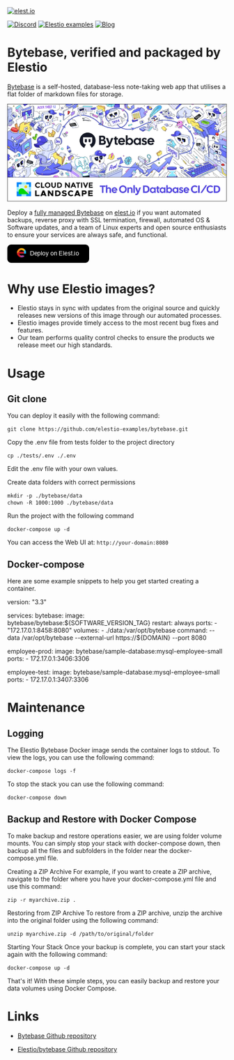 <a href="https://elest.io">
  <img src="https://elest.io/images/elestio.svg" alt="elest.io" width="150" height="75">
</a>

[![Discord](https://img.shields.io/static/v1.svg?logo=discord&color=f78A38&labelColor=083468&logoColor=ffffff&style=for-the-badge&label=Discord&message=community)](https://discord.gg/4T4JGaMYrD "Get instant assistance and engage in live discussions with both the community and team through our chat feature.")
[![Elestio examples](https://img.shields.io/static/v1.svg?logo=github&color=f78A38&labelColor=083468&logoColor=ffffff&style=for-the-badge&label=github&message=open%20source)](https://github.com/elestio-examples "Access the source code for all our repositories by viewing them.")
[![Blog](https://img.shields.io/static/v1.svg?color=f78A38&labelColor=083468&logoColor=ffffff&style=for-the-badge&label=elest.io&message=Blog)](https://blog.elest.io "Latest news about elestio, open source software, and DevOps techniques.")

# Bytebase, verified and packaged by Elestio

[Bytebase](https://github.com/bytebase/bytebase.git) is a self-hosted, database-less note-taking web app that utilises a flat folder of markdown files for storage.

<img src="https://github.com/elestio-examples/bytebase/raw/main/bytebase.png" alt="flatnotes" width="800">

Deploy a <a target="_blank" href="https://elest.io/open-source/bytebase">fully managed Bytebase</a> on <a target="_blank" href="https://elest.io/">elest.io</a> if you want automated backups, reverse proxy with SSL termination, firewall, automated OS & Software updates, and a team of Linux experts and open source enthusiasts to ensure your services are always safe, and functional.

[![deploy](https://github.com/elestio-examples/bytebase/raw/main/deploy-on-elestio.png)](https://dash.elest.io/deploy?source=cicd&social=dockerCompose&url=https://github.com/elestio-examples/flatnotes)

# Why use Elestio images?

- Elestio stays in sync with updates from the original source and quickly releases new versions of this image through our automated processes.
- Elestio images provide timely access to the most recent bug fixes and features.
- Our team performs quality control checks to ensure the products we release meet our high standards.

# Usage

## Git clone

You can deploy it easily with the following command:

    git clone https://github.com/elestio-examples/bytebase.git

Copy the .env file from tests folder to the project directory

    cp ./tests/.env ./.env

Edit the .env file with your own values.

Create data folders with correct permissions

    mkdir -p ./bytebase/data
    chown -R 1000:1000 ./bytebase/data

Run the project with the following command

    docker-compose up -d

You can access the Web UI at: `http://your-domain:8080`

## Docker-compose

Here are some example snippets to help you get started creating a container.

version: "3.3"

services:
  bytebase:
    image: bytebase/bytebase:${SOFTWARE_VERSION_TAG}
    restart: always
    ports:
      - "172.17.0.1:8458:8080"
    volumes:
      - ./data:/var/opt/bytebase
    command: --data /var/opt/bytebase --external-url https://${DOMAIN} --port 8080

  employee-prod:
    image: bytebase/sample-database:mysql-employee-small
    ports:
      - 172.17.0.1:3406:3306

  employee-test:
    image: bytebase/sample-database:mysql-employee-small
    ports:
      - 172.17.0.1:3407:3306

# Maintenance

## Logging

The Elestio Bytebase Docker image sends the container logs to stdout. To view the logs, you can use the following command:

    docker-compose logs -f

To stop the stack you can use the following command:

    docker-compose down

## Backup and Restore with Docker Compose

To make backup and restore operations easier, we are using folder volume mounts. You can simply stop your stack with docker-compose down, then backup all the files and subfolders in the folder near the docker-compose.yml file.

Creating a ZIP Archive
For example, if you want to create a ZIP archive, navigate to the folder where you have your docker-compose.yml file and use this command:

    zip -r myarchive.zip .

Restoring from ZIP Archive
To restore from a ZIP archive, unzip the archive into the original folder using the following command:

    unzip myarchive.zip -d /path/to/original/folder

Starting Your Stack
Once your backup is complete, you can start your stack again with the following command:

    docker-compose up -d

That's it! With these simple steps, you can easily backup and restore your data volumes using Docker Compose.

# Links

- <a target="_blank" href="https://github.com/bytebase/bytebase">Bytebase Github repository</a>

- <a target="_blank" href="https://github.com/elestio-examples/bytebase">Elestio/bytebase Github repository</a>
